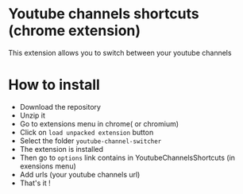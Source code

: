 # Youtube channels shortcuts (chrome extension)
This extension allows you to switch between your youtube channels

# How to install

- Download the repository
- Unzip it
- Go to extensions menu in chrome( or chromium)
- Click on `load unpacked extension` button
- Select the folder `youtube-channel-switcher`
- The extension is installed
- Then go to `options` link contains in YoutubeChannelsShortcuts (in exensions menu)
- Add urls (your youtube channels url)
- That's it !
